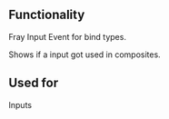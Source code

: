 ## Functionality
Fray Input Event for bind types.

Shows if a input got used in composites.

## Used for
Inputs
